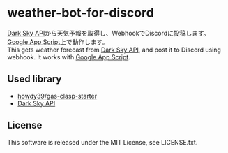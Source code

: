 # weather-bot-for-discord
[Dark Sky API](https://darksky.net/dev)から天気予報を取得し、WebhookでDiscordに投稿します。[Google App Script](https://developers.google.com/apps-script/)上で動作します。  
This gets weather forecast from [Dark Sky API](https://darksky.net/dev), and post it to Discord using webhook. It works with [Google App Script](https://developers.google.com/apps-script/).

## Used library

- [howdy39/gas-clasp-starter](https://github.com/howdy39/gas-clasp-starter)
- [Dark Sky API](https://darksky.net/dev)


## License
This software is released under the MIT License, see LICENSE.txt.
